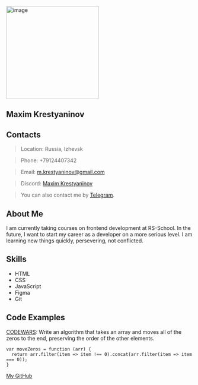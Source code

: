 <img src="image-min.png" alt="image" width="250"/>

## Maxim Krestyaninov

## Contacts

> Location: Russia, Izhevsk

> Phone: +79124407342

> Email: m.krestyaninov@gmail.com

> Discord: [Maxim Krestyaninov](https://discordapp.com/users/956476292491014165/)

> You can also contact me by [Telegram](https://t.me/maxim_vladimirovich).

## About Me

I am currently taking courses on frontend development at RS-School. In the future, I want to start my career as a developer on a more serious level. I am learning new things quickly, persevering, not conflicted.

## Skills

+ HTML
+ CSS
+ JavaScript
+ Figma
+ Git

## Code Examples

[CODEWARS](https://www.codewars.com/kata/52597aa56021e91c93000cb0): Write an algorithm that takes an array and moves all of the zeros to the end, preserving the order of the other elements.
```
var moveZeros = function (arr) {
  return arr.filter(item => item !== 0).concat(arr.filter(item => item === 0));
}
```

[My GitHub](https://github.com/maxipy18)